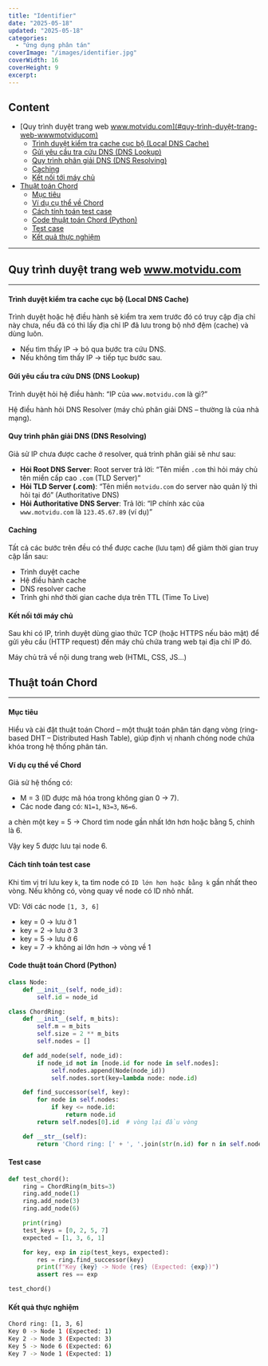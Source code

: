 ```yaml
---
title: "Identifier"
date: "2025-05-18"
updated: "2025-05-18"
categories:
  - "ứng dụng phân tán"
coverImage: "/images/identifier.jpg"
coverWidth: 16
coverHeight: 9
excerpt: 
---
```

## Content
- [Quy trình duyệt trang web www.motvidu.com](#quy-trình-duyệt-trang-web-wwwmotviducom)
    - [Trình duyệt kiểm tra cache cục bộ (Local DNS Cache)](#trình-duyệt-kiểm-tra-cache-cục-bộ-local-dns-cache)
    - [Gửi yêu cầu tra cứu DNS (DNS Lookup)](#gửi-yêu-cầu-tra-cứu-dns-dns-lookup)
    - [Quy trình phân giải DNS (DNS Resolving)](#quy-trình-phân-giải-dns-dns-resolving)
    - [Caching](#caching)
    - [Kết nối tới máy chủ](#kết-nối-tới-máy-chủ)
- [Thuật toán Chord](#thuật-toán-chord)
    - [Mục tiêu](#mục-tiêu)
    - [Ví dụ cụ thể về Chord](#ví-dụ-cụ-thể-về-chord)
    - [Cách tính toán test case](#cách-tính-toán-test-case)
    - [Code thuật toán Chord (Python)](#code-thuật-toán-chord-python)
    - [Test case](#test-case)
    - [Kết quả thực nghiệm](#kết-quả-thực-nghiệm)

---

## Quy trình duyệt trang web www.motvidu.com
---
#### Trình duyệt kiểm tra cache cục bộ (Local DNS Cache)

Trình duyệt hoặc hệ điều hành sẽ kiểm tra xem trước đó có truy cập địa chỉ này chưa, nếu đã có thì lấy địa chỉ IP đã lưu trong bộ nhớ đệm (cache) và dùng luôn.

- Nếu tìm thấy IP → bỏ qua bước tra cứu DNS.
- Nếu không tìm thấy IP → tiếp tục bước sau.

#### Gửi yêu cầu tra cứu DNS (DNS Lookup)

Trình duyệt hỏi hệ điều hành: “IP của `www.motvidu.com` là gì?”

Hệ điều hành hỏi DNS Resolver (máy chủ phân giải DNS – thường là của nhà mạng).

#### Quy trình phân giải DNS (DNS Resolving)

Giả sử IP chưa được cache ở resolver, quá trình phân giải sẽ như sau:

- **Hỏi Root DNS Server**: Root server trả lời: “Tên miền `.com` thì hỏi máy chủ tên miền cấp cao `.com` (TLD Server)”
- **Hỏi TLD Server (.com)**: “Tên miền `motvidu.com` do server nào quản lý thì hỏi tại đó” (Authoritative DNS)
- **Hỏi Authoritative DNS Server**: Trả lời: “IP chính xác của `www.motvidu.com` là `123.45.67.89` (ví dụ)”

#### Caching

Tất cả các bước trên đều có thể được cache (lưu tạm) để giảm thời gian truy cập lần sau:

- Trình duyệt cache
- Hệ điều hành cache
- DNS resolver cache
- Trình ghi nhớ thời gian cache dựa trên TTL (Time To Live)

#### Kết nối tới máy chủ

Sau khi có IP, trình duyệt dùng giao thức TCP (hoặc HTTPS nếu bảo mật) để gửi yêu cầu (HTTP request) đến máy chủ chứa trang web tại địa chỉ IP đó.

Máy chủ trả về nội dung trang web (HTML, CSS, JS…)

## Thuật toán Chord
---
#### Mục tiêu

Hiểu và cài đặt thuật toán Chord – một thuật toán phân tán dạng vòng (ring-based DHT – Distributed Hash Table), giúp định vị nhanh chóng node chứa khóa trong hệ thống phân tán.

#### Ví dụ cụ thể về Chord

Giả sử hệ thống có:

- M = 3 (ID được mã hóa trong không gian 0 → 7).
- Các node đang có: `N1=1`, `N3=3`, `N6=6`.

a chèn một key = 5 → Chord tìm node gần nhất lớn hơn hoặc bằng 5, chính là 6.

Vậy key 5 được lưu tại node 6.

#### Cách tính toán test case

Khi tìm vị trí lưu key `k`, ta tìm node có `ID lớn hơn hoặc bằng k` gần nhất theo vòng. Nếu không có, vòng quay về node có ID nhỏ nhất.

VD: Với các node `[1, 3, 6]`

- key = 0 → lưu ở 1
- key = 2 → lưu ở 3
- key = 5 → lưu ở 6
- key = 7 → không ai lớn hơn → vòng về 1

#### Code thuật toán Chord (Python)

```python
class Node:
    def __init__(self, node_id):
        self.id = node_id

class ChordRing:
    def __init__(self, m_bits):
        self.m = m_bits
        self.size = 2 ** m_bits
        self.nodes = []

    def add_node(self, node_id):
        if node_id not in [node.id for node in self.nodes]:
            self.nodes.append(Node(node_id))
            self.nodes.sort(key=lambda node: node.id)

    def find_successor(self, key):
        for node in self.nodes:
            if key <= node.id:
                return node.id
        return self.nodes[0].id  # vòng lại đầu vòng

    def __str__(self):
        return 'Chord ring: [' + ', '.join(str(n.id) for n in self.nodes) + ']'
```

#### Test case

```python
def test_chord():
    ring = ChordRing(m_bits=3)
    ring.add_node(1)
    ring.add_node(3)
    ring.add_node(6)

    print(ring)
    test_keys = [0, 2, 5, 7]
    expected = [1, 3, 6, 1]

    for key, exp in zip(test_keys, expected):
        res = ring.find_successor(key)
        print(f"Key {key} -> Node {res} (Expected: {exp})")
        assert res == exp

test_chord()
```
#### Kết quả thực nghiệm

```bash
Chord ring: [1, 3, 6]
Key 0 -> Node 1 (Expected: 1)
Key 2 -> Node 3 (Expected: 3)
Key 5 -> Node 6 (Expected: 6)
Key 7 -> Node 1 (Expected: 1)
```
